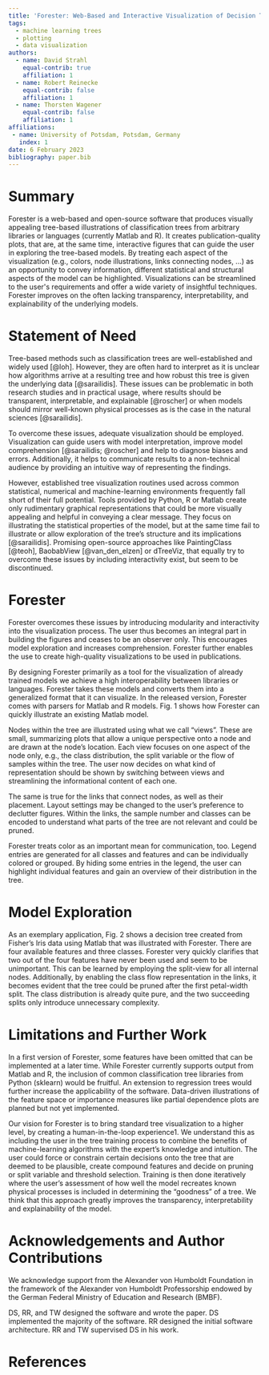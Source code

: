 ```yaml
---
title: 'Forester: Web-Based and Interactive Visualization of Decision Trees'
tags:
  - machine learning trees
  - plotting
  - data visualization
authors:
  - name: David Strahl
    equal-contrib: true
    affiliation: 1 
  - name: Robert Reinecke
    equal-contrib: false
    affiliation: 1
  - name: Thorsten Wagener
    equal-contrib: false
    affiliation: 1
affiliations:
 - name: University of Potsdam, Potsdam, Germany
   index: 1
date: 6 February 2023
bibliography: paper.bib
---
```


# Summary 

Forester is a web-based and open-source software that produces visually appealing tree-based illustrations of 
classification trees from arbitrary libraries or languages (currently Matlab and R). It creates publication-quality 
plots, that are, at the same time, interactive figures that can guide the user in exploring the tree-based models. 
By treating each aspect of the visualization (e.g., colors, node illustrations, links connecting nodes, ...) as an 
opportunity to convey information, different statistical and structural aspects of the model can be highlighted. Visualizations can be streamlined to the user's requirements and offer a wide variety of insightful techniques. Forester improves on the often lacking transparency, interpretability, and explainability of the underlying models.


# Statement of Need

Tree-based methods such as classification trees are well-established and widely used [@loh]. However, they are often 
hard to interpret as it is unclear how algorithms arrive at a resulting tree and how robust this tree is given the 
underlying data [@sarailidis]. These issues can be problematic in both research studies and in practical usage, where 
results should be transparent, interpretable, and explainable [@roscher] or when models should mirror well-known 
physical processes as is the case in the natural sciences [@sarailidis]. 

To overcome these issues, adequate visualization should be employed. Visualization can guide users with model 
interpretation, improve model comprehension [@sarailidis; @roscher] and help to diagnose biases and errors. 
Additionally, it helps to communicate results to a non-technical audience by providing an intuitive way of representing the 
findings.
 
However, established tree visualization routines used across common statistical, numerical and machine-learning 
environments frequently fall short of their full potential. Tools provided by Python, R or Matlab create only 
rudimentary graphical representations that could be more visually appealing and helpful in conveying a clear message.
They focus on illustrating the statistical properties of the model, but at the same time fail to illustrate or allow 
exploration of the tree’s structure and its implications [@sarailidis]. Promising open-source approaches like 
PaintingClass [@teoh], BaobabView [@van_den_elzen] or dTreeViz, that equally try to overcome these issues by including interactivity exist, but seem to be discontinued. 


# Forester

Forester overcomes these issues by introducing modularity and interactivity into the visualization process. The user thus becomes an integral part in building the figures and ceases to be an observer only. This encourages model exploration and increases comprehension. Forester further enables the use to create high-quality visualizations to be used in publications.

By designing Forester primarily as a tool for the visualization of already trained models we achieve a high interoperability between libraries or languages. Forester takes these models and converts them into a generalized format that it can visualize. In the released version, Forester comes with parsers for Matlab and R models. Fig. 1 shows how Forester can quickly illustrate an existing Matlab model.

Nodes within the tree are illustrated using what we call “views”. These are small, summarizing plots that allow a unique perspective onto a node and are drawn at the node’s location. Each view focuses on one aspect of the node only, e.g., the class distribution, the split variable or the flow of samples within the tree. The user now decides on what kind of representation should be shown by switching between views and streamlining the informational content of each one.

The same is true for the links that connect nodes, as well as their placement. Layout settings may be changed to the user’s preference to declutter figures. Within the links, the sample number and classes can be encoded to understand what parts of the tree are not relevant and could be pruned.

Forester treats color as an important mean for communication, too. Legend entries are generated for all classes and features and can be individually colored or grouped. By hiding some entries in the legend, the user can highlight individual features and gain an overview of their distribution in the tree. 


# Model Exploration

As an exemplary application, Fig. 2 shows a decision tree created from Fisher’s Iris data using Matlab that was illustrated with Forester. There are four available features and three classes. Forester very quickly clarifies that two out of the four features have never been used and seem to be unimportant. This can be learned by employing the split-view for all internal nodes. Additionally, by enabling the class flow representation in the links, it becomes evident that the tree could be pruned after the first petal-width split. The class distribution is already quite pure, and the two succeeding splits only introduce unnecessary complexity.


# Limitations and Further Work

In a first version of Forester, some features have been omitted that can be implemented at a later time. While Forester currently supports output from Matlab and R, the inclusion of common classification tree libraries from Python (sklearn) would be fruitful. An extension to regression trees would further increase the applicability of the software. Data-driven illustrations of the feature space or importance measures like partial dependence plots are planned but not yet implemented.

Our vision for Forester is to bring standard tree visualization to a higher level, by creating a human-in-the-loop experience1. We understand this as including the user in the tree training process to combine the benefits of machine-learning algorithms with the expert’s knowledge and intuition. The user could force or constrain certain decisions onto the tree that are deemed to be plausible, create compound features and decide on pruning or split variable and threshold selection. Training is then done iteratively where the user’s assessment of how well the model recreates known physical processes is included in determining the “goodness” of a tree. We think that this approach greatly improves the transparency, interpretability and explainability of the model.


# Acknowledgements and Author Contributions

We acknowledge support from the Alexander von Humboldt Foundation in the framework of the Alexander von Humboldt Professorship endowed by the German Federal Ministry of Education and Research (BMBF).

DS, RR, and TW designed the software and wrote the paper. DS implemented the majority of the software. RR designed the initial software architecture. RR and TW supervised DS in his work.


# References